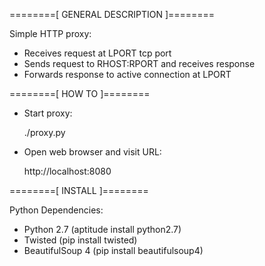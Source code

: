 ========[ GENERAL DESCRIPTION ]========

Simple HTTP proxy:

  * Receives request at LPORT tcp port
  * Sends request to RHOST:RPORT and receives response
  * Forwards response to active connection at LPORT


========[ HOW TO ]========

  * Start proxy:

    ./proxy.py

  * Open web browser and visit URL:

    http://localhost:8080



========[ INSTALL ]========


Python Dependencies:

  * Python 2.7 (aptitude install python2.7)
  * Twisted (pip install twisted)
  * BeautifulSoup 4 (pip install beautifulsoup4)
